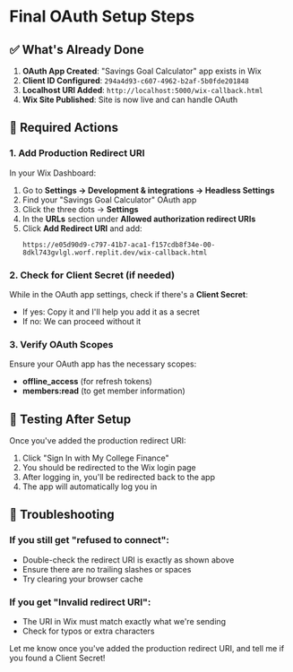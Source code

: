# Final OAuth Setup Steps

## ✅ What's Already Done
1. **OAuth App Created**: "Savings Goal Calculator" app exists in Wix
2. **Client ID Configured**: `294a4d93-c607-4962-b2af-5b0fde201848`
3. **Localhost URI Added**: `http://localhost:5000/wix-callback.html`
4. **Wix Site Published**: Site is now live and can handle OAuth

## 🔧 Required Actions

### 1. Add Production Redirect URI
In your Wix Dashboard:
1. Go to **Settings → Development & integrations → Headless Settings**
2. Find your "Savings Goal Calculator" OAuth app
3. Click the three dots → **Settings**
4. In the **URLs** section under **Allowed authorization redirect URIs**
5. Click **Add Redirect URI** and add:
   ```
   https://e05d90d9-c797-41b7-aca1-f157cdb8f34e-00-8dkl743gvlgl.worf.replit.dev/wix-callback.html
   ```

### 2. Check for Client Secret (if needed)
While in the OAuth app settings, check if there's a **Client Secret**:
- If yes: Copy it and I'll help you add it as a secret
- If no: We can proceed without it

### 3. Verify OAuth Scopes
Ensure your OAuth app has the necessary scopes:
- **offline_access** (for refresh tokens)
- **members:read** (to get member information)

## 🧪 Testing After Setup

Once you've added the production redirect URI:
1. Click "Sign In with My College Finance"
2. You should be redirected to the Wix login page
3. After logging in, you'll be redirected back to the app
4. The app will automatically log you in

## 🚨 Troubleshooting

### If you still get "refused to connect":
- Double-check the redirect URI is exactly as shown above
- Ensure there are no trailing slashes or spaces
- Try clearing your browser cache

### If you get "Invalid redirect URI":
- The URI in Wix must match exactly what we're sending
- Check for typos or extra characters

Let me know once you've added the production redirect URI, and tell me if you found a Client Secret!